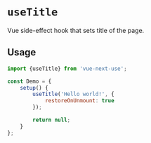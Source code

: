 # `useTitle`

Vue side-effect hook that sets title of the page.

## Usage

```jsx
import {useTitle} from 'vue-next-use';

const Demo = {
    setup() {
        useTitle('Hello world!', {
            restoreOnUnmount: true
        });

        return null;
    }
};
```
